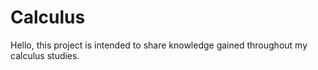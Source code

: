 # Calculus
Hello, this project is intended to share knowledge gained throughout my calculus studies.

